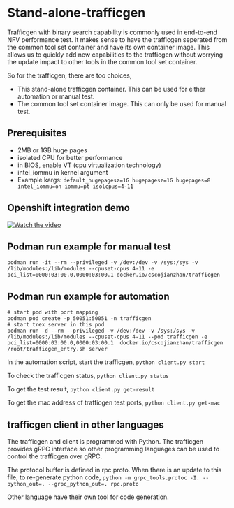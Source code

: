 # Stand-alone-trafficgen 

Trafficgen with binary search capability is commonly used in end-to-end NFV performance test.
It makes sense to have the trafficgen seperated from the common tool set container and have its own 
container image. This allows us to quickly add new capabilities to the trafficgen without 
worrying the update impact to other tools in the common tool set container.

So for the trafficgen, there are too choices,
- This stand-alone trafficgen container. This can be used for either automation or manual
test.
- The common tool set container image. This can only be used for manual test.

## Prerequisites
+ 2MB or 1GB huge pages
+ isolated CPU for better performance
+ in BIOS, enable VT (cpu virtualization technology)
+ intel_iommu in kernel argument
+ Example kargs: `default_hugepagesz=1G hugepagesz=1G hugepages=8 intel_iommu=on iommu=pt isolcpus=4-11`

## Openshift integration demo

[![Watch the video](https://img.youtube.com/vi/C5s9DZC3D6c/maxresdefault.jpg)](https://youtu.be/C5s9DZC3D6c)

## Podman run example for manual test

`podman run -it --rm --privileged -v /dev:/dev -v /sys:/sys -v /lib/modules:/lib/modules --cpuset-cpus 4-11 -e pci_list=0000:03:00.0,0000:03:00.1 docker.io/cscojianzhan/trafficgen`

## Podman run example for automation

```
# start pod with port mapping
podman pod create -p 50051:50051 -n trafficgen
# start trex server in this pod
podman run -d --rm --privileged -v /dev:/dev -v /sys:/sys -v /lib/modules:/lib/modules --cpuset-cpus 4-11 --pod trafficgen -e pci_list=0000:03:00.0,0000:03:00.1  docker.io/cscojianzhan/trafficgen /root/trafficgen_entry.sh server
```

In the automation script, start the trafficgen,
`python client.py start`

To check the trafficgen status,
`python client.py status`

To get the test result,
`python client.py get-result`

To get the mac address of trafficgen test ports,
`python client.py get-mac`

## trafficgen client in other languages

The trafficgen and client is programmed with Python. The trafficgen provides gRPC 
interface so other programming languages can be used to control the trafficgen 
over gRPC.

The protocol buffer is defined in rpc.proto. When there is an update to this file, to 
re-generate python code,
`python -m grpc_tools.protoc -I. --python_out=. --grpc_python_out=. rpc.proto`

Other language have their own tool for code generation.

